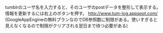 tumblrのユーザ名を入力すると、そのユーザのpostデータを整形して表示する。
情報を更新するには右上のボタンを押す。
http://www.tum-log.appspot.com/
(GoogleAppEngineの無料プランなのでDB参照数に制限がある。使いすぎると見えなくなるので制限がクリアされる翌日まで待つ必要がある)

